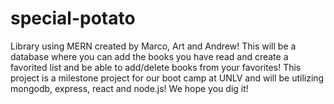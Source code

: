 # special-potato
Library using MERN created by Marco, Art and Andrew! This will be a database where you can add the books you have read and create a favorited list and be able to add/delete books from your favorites!
This project is a milestone project for our boot camp at UNLV and will be utilizing mongodb, express, react and node.js! We hope you dig it!
